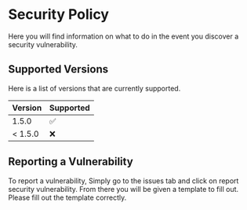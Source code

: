 # Security Policy
Here you will find information on what to do in the event you discover a security vulnerability.

## Supported Versions

Here is a list of versions that are currently supported. 

| Version | Supported          |
| ------- | ------------------ |
| 1.5.0   | :white_check_mark: |
| < 1.5.0 | ❌                 |

## Reporting a Vulnerability

To report a vulnerability, Simply go to the issues tab and click on report security vulnerability. From there you will be given a template to fill out. Please fill out the template correctly.

